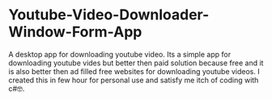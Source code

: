 # Youtube-Video-Downloader-Window-Form-App
A desktop app for downloading youtube video.
Its a simple app for downloading youtube vides but better then paid solution because free and it is also better then ad filled free websites for downloading youtube videos.
I created this in few hour for personal use and satisfy me itch of coding with c#🤓.


